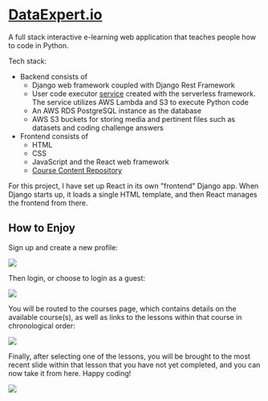 # [DataExpert.io](http://www.dataexpert.io)

A full stack interactive e-learning web application that teaches people how to code in Python. 

Tech stack:
* Backend consists of 
   * Django web framework coupled with Django Rest Framework
   * User code executor [service](https://github.com/dirmi513/DataExpert-Code-Executor-Lambdas) created with the serverless framework. The service utilizes AWS Lambda and S3 to execute Python code 
   * An AWS RDS PostgreSQL instance as the database
   * AWS S3 buckets for storing media and pertinent files such as datasets and coding challenge answers
* Frontend consists of 
   * HTML
   * CSS
   * JavaScript and the React web framework
   * [Course Content Repository](https://github.com/dirmi513/DataExpert-Material)

For this project, I have set up React in its own "frontend" Django app. When Django starts up, it loads a single HTML template, and then React manages the frontend from there.

## How to Enjoy

Sign up and create a new profile:

![](https://s3.amazonaws.com/dataexpert.images/Media/signup.png)

Then login, or choose to login as a guest:

![](https://s3.amazonaws.com/dataexpert.images/Media/login.png)

You will be routed to the courses page, which contains details on the available course(s), as well as links to the
 lessons within that course in chronological order:

![](https://s3.amazonaws.com/dataexpert.images/Media/courses.png)

Finally, after selecting one of the lessons, you will be brought to the most recent slide within that lesson that you
 have not yet completed, and you can now take it from here.  Happy coding!

![](https://s3.amazonaws.com/dataexpert.images/Media/slide.png)
